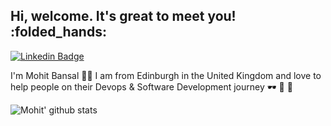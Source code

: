 ## Hi, welcome. It's great to meet you! :folded_hands:

[![Linkedin Badge](https://img.shields.io/badge/-mohitbansal-blue?style=flat-square&logo=Linkedin&logoColor=white&link=https://www.linkedin.com/in/mohit062000/)](https://www.linkedin.com/in/mohit062000/)

I'm Mohit Bansal :man_technologist:
 I am from Edinburgh in the United Kingdom and love to help people on their Devops & Software Development journey 🕶 🐳 🦀


![Mohit' github stats](https://github-readme-stats.vercel.app/api?username=mohit062000&hide=["issues"]&show_icons=true)

